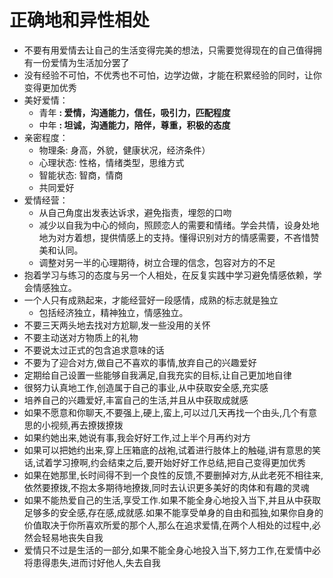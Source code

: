 # 正确地和异性相处
- 不要有用爱情去让自己的生活变得完美的想法，只需要觉得现在的自己值得拥有一份爱情为生活加分罢了
- 没有经验不可怕，不优秀也不可怕，边学边做，才能在积累经验的同时，让你变得更加优秀
- 美好爱情：
  - 青年 **: 爱情，沟通能力，信任，吸引力，匹配程度**
  - 中年 **: 坦诚，沟通能力，陪伴，尊重，积极的态度**
- 亲密程度：
  - 物理条: 身高，外貌，健康状况，经济条件）
  - 心理状态: 性格，情绪类型，思维方式
  - 智能状态: 智商，情商
  - 共同爱好
- 爱情经营：
  - 从自己角度出发表达诉求，避免指责，埋怨的口吻
  - 减少以自我为中心的倾向，照顾恋人的需要和情绪。学会共情，设身处地地为对方着想，提供情感上的支持。懂得识别对方的情感需要，不吝惜赞美和认同。
  - 调整对另一半的心理期待，树立合理的信念，包容对方的不足
- 抱着学习与练习的态度与另一个人相处，在反复实践中学习避免情感依赖，学会情感独立。
- 一个人只有成熟起来，才能经营好一段感情，成熟的标志就是独立
  - 包括经济独立，精神独立，情感独立。
- 不要三天两头地去找对方尬聊,发一些没用的关怀
- 不要主动送对方物质上的礼物
- 不要说太过正式的包含追求意味的话
- 不要为了迎合对方,做自己不喜欢的事情,放弃自己的兴趣爱好
- 定期给自己设置一些能够自我满足,自我充实的目标,让自己更加地自律
- 很努力认真地工作,创造属于自己的事业,从中获取安全感,充实感
- 培养自己的兴趣爱好,丰富自己的生活,并且从中获取成就感
- 如果不愿意和你聊天,不要强上,硬上,蛮上,可以过几天再找一个由头,几个有意思的小视频,再去撩拨撩拨
- 如果约她出来,她说有事,我会好好工作,过上半个月再约对方
- 如果可以把她约出来,穿上压箱底的战袍,试着进行肢体上的触碰,讲有意思的笑话,试着学习撩啊,约会结束之后,要开始好好工作总结,把自己变得更加优秀
- 如果在她那里,长时间得不到一个良性的反馈,不要删掉对方,从此老死不相往来,依然要撩拨,不抱太多期待地撩拨,同时去认识更多美好的肉体和有趣的灵魂
- 如果不能热爱自己的生活,享受工作.如果不能全身心地投入当下,并且从中获取足够多的安全感,存在感,成就感.如果不能享受单身的自由和孤独,如果你自身的价值取决于你所喜欢所爱的那个人,那么在追求爱情,在两个人相处的过程中,必然会轻易地丧失自我
- 爱情只不过是生活的一部分,如果不能全身心地投入当下,努力工作,在爱情中必将患得患失,进而讨好他人,失去自我


